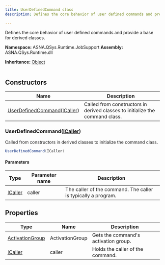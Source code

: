```yaml
---
title: UserDefinedCommand class
description: Defines the core behavior of user defined commands and provide a base for derived classes.

---
```


Defines the core behavior of user defined commands and provide a base for derived classes.

**Namespace:** ASNA.QSys.Runtime.JobSupport
**Assembly:** ASNA.QSys.Runtime.dll

**Inheritance:** [Object](https://docs.microsoft.com/en-us/dotnet/api/system.object)
<br>
<br>

## Constructors

| Name | Description |
| --- | --- |
| [UserDefinedCommand](#userdefinedcommandicaller)([ICaller](/reference/runtime/qsys-runtime/i-caller.html)) | Called from constructors in derived classes to initialize the command class.

### UserDefinedCommand([ICaller](/reference/runtime/qsys-runtime/i-caller.html))

Called from constructors in derived classes to initialize the command class.

```cs
UserDefinedCommand(ICaller)
```

#### Parameters

| Type | Parameter name | Description
| --- | --- | ---
| [ICaller](/reference/runtime/qsys-runtime/i-caller.html) | caller | The caller of the command. The caller is typically a program.

## Properties

| Type | Name | Description
| --- | --- | --- 
| [ActivationGroup](/reference/runtime/qsys-runtime-job-support/activation-group.html) | ActivationGroup | Gets the command's activation group. |
| [ICaller](/reference/runtime/qsys-runtime/i-caller.html) | caller | Holds the caller of the command. |
